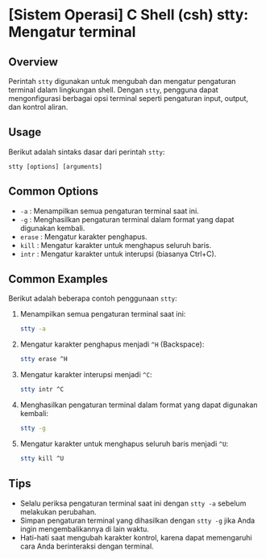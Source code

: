 # [Sistem Operasi] C Shell (csh) stty: Mengatur terminal

## Overview
Perintah `stty` digunakan untuk mengubah dan mengatur pengaturan terminal dalam lingkungan shell. Dengan `stty`, pengguna dapat mengonfigurasi berbagai opsi terminal seperti pengaturan input, output, dan kontrol aliran.

## Usage
Berikut adalah sintaks dasar dari perintah `stty`:

```
stty [options] [arguments]
```

## Common Options
- `-a` : Menampilkan semua pengaturan terminal saat ini.
- `-g` : Menghasilkan pengaturan terminal dalam format yang dapat digunakan kembali.
- `erase` : Mengatur karakter penghapus.
- `kill` : Mengatur karakter untuk menghapus seluruh baris.
- `intr` : Mengatur karakter untuk interupsi (biasanya Ctrl+C).

## Common Examples
Berikut adalah beberapa contoh penggunaan `stty`:

1. Menampilkan semua pengaturan terminal saat ini:
   ```bash
   stty -a
   ```

2. Mengatur karakter penghapus menjadi `^H` (Backspace):
   ```bash
   stty erase ^H
   ```

3. Mengatur karakter interupsi menjadi `^C`:
   ```bash
   stty intr ^C
   ```

4. Menghasilkan pengaturan terminal dalam format yang dapat digunakan kembali:
   ```bash
   stty -g
   ```

5. Mengatur karakter untuk menghapus seluruh baris menjadi `^U`:
   ```bash
   stty kill ^U
   ```

## Tips
- Selalu periksa pengaturan terminal saat ini dengan `stty -a` sebelum melakukan perubahan.
- Simpan pengaturan terminal yang dihasilkan dengan `stty -g` jika Anda ingin mengembalikannya di lain waktu.
- Hati-hati saat mengubah karakter kontrol, karena dapat memengaruhi cara Anda berinteraksi dengan terminal.